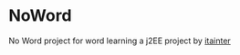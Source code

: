 # NoWord
No Word project for word learning
a j2EE project by [itainter](https://github.com/itainter)
